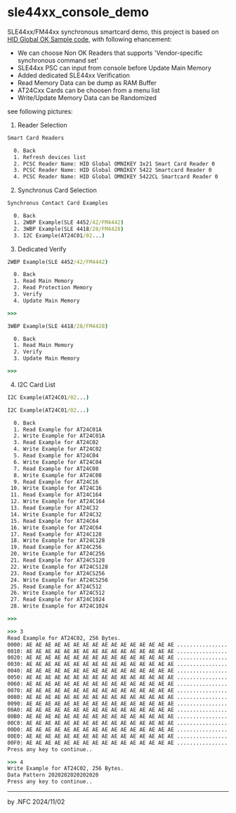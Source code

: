 # sle44xx_console_demo
SLE44xx/FM44xx synchronous smartcard demo, this project is based on [HID Global OK Sample code](https://github.com/hidglobal/HID-OMNIKEY-Sample-Codes), with following ehancement:

- We can choose Non OK Readers that supports 'Vendor-specific synchronous command set'
- SLE44xx PSC can input from console before Update Main Memory
- Added dedicated SLE44xx Verification
- Read Memory Data can be dump as RAM Buffer
- AT24Cxx Cards can be choosen from a menu list
- Write/Update Memory Data can be Randomized

see following pictures:

1. Reader Selection
```cmd
Smart Card Readers

  0. Back
  1. Refresh devices list
  2. PCSC Reader Name: HID Global OMNIKEY 3x21 Smart Card Reader 0
  3. PCSC Reader Name: HID Global OMNIKEY 5422 Smartcard Reader 0
  4. PCSC Reader Name: HID Global OMNIKEY 5422CL Smartcard Reader 0
```

2. Synchronus Card Selection
```cmd
Synchronus Contact Card Examples

  0. Back
  1. 2WBP Example(SLE 4452/42/FM4442)
  2. 3WBP Example(SLE 4418/28/FM4428)
  3. I2C Example(AT24C01/02...)
```

3. Dedicated Verify
```cmd
2WBP Example(SLE 4452/42/FM4442)

  0. Back
  1. Read Main Memory
  2. Read Protection Memory
  3. Verify
  4. Update Main Memory

>>>

3WBP Example(SLE 4418/28/FM4428)

  0. Back
  1. Read Main Memory
  2. Verify
  3. Update Main Memory

>>>
```

4. I2C Card List
```cmd
I2C Example(AT24C01/02...)

I2C Example(AT24C01/02...)

  0. Back
  1. Read Example for AT24C01A
  2. Write Example for AT24C01A
  3. Read Example for AT24C02
  4. Write Example for AT24C02
  5. Read Example for AT24C04
  6. Write Example for AT24C04
  7. Read Example for AT24C08
  8. Write Example for AT24C08
  9. Read Example for AT24C16
 10. Write Example for AT24C16
 11. Read Example for AT24C164
 12. Write Example for AT24C164
 13. Read Example for AT24C32
 14. Write Example for AT24C32
 15. Read Example for AT24C64
 16. Write Example for AT24C64
 17. Read Example for AT24C128
 18. Write Example for AT24C128
 19. Read Example for AT24C256
 20. Write Example for AT24C256
 21. Read Example for AT24CS128
 22. Write Example for AT24CS128
 23. Read Example for AT24CS256
 24. Write Example for AT24CS256
 25. Read Example for AT24C512
 26. Write Example for AT24C512
 27. Read Example for AT24C1024
 28. Write Example for AT24C1024

>>>

>>> 3
Read Example for AT24C02, 256 Bytes.
0000: AE AE AE AE AE AE AE AE AE AE AE AE AE AE AE AE ................
0010: AE AE AE AE AE AE AE AE AE AE AE AE AE AE AE AE ................
0020: AE AE AE AE AE AE AE AE AE AE AE AE AE AE AE AE ................
0030: AE AE AE AE AE AE AE AE AE AE AE AE AE AE AE AE ................
0040: AE AE AE AE AE AE AE AE AE AE AE AE AE AE AE AE ................
0050: AE AE AE AE AE AE AE AE AE AE AE AE AE AE AE AE ................
0060: AE AE AE AE AE AE AE AE AE AE AE AE AE AE AE AE ................
0070: AE AE AE AE AE AE AE AE AE AE AE AE AE AE AE AE ................
0080: AE AE AE AE AE AE AE AE AE AE AE AE AE AE AE AE ................
0090: AE AE AE AE AE AE AE AE AE AE AE AE AE AE AE AE ................
00A0: AE AE AE AE AE AE AE AE AE AE AE AE AE AE AE AE ................
00B0: AE AE AE AE AE AE AE AE AE AE AE AE AE AE AE AE ................
00C0: AE AE AE AE AE AE AE AE AE AE AE AE AE AE AE AE ................
00D0: AE AE AE AE AE AE AE AE AE AE AE AE AE AE AE AE ................
00E0: AE AE AE AE AE AE AE AE AE AE AE AE AE AE AE AE ................
00F0: AE AE AE AE AE AE AE AE AE AE AE AE AE AE AE AE ................
Press any key to continue..

>>> 4
Write Example for AT24C02, 256 Bytes.
Data Pattern 2020202020202020
Press any key to continue..
```

---
by .NFC 2024/11/02
